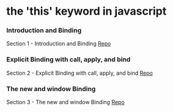 # the 'this' keyword in javascript

### Introduction and Binding

Section 1 - Introduction and Binding
[Repo](https://github.com/CareyWillette/this-js/blob/master/section1/script1.js)

### Explicit Binding with call, apply, and bind

Section 2 - Explicit Binding with call, apply, and bind
[Repo](https://github.com/CareyWillette/this-js/blob/master/section2/script2.js)

### The new and window Binding

Section 3 - The new and window Binding 
[Repo](https://github.com/CareyWillette/this-js/blob/master/section3/script3.js)

